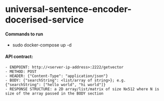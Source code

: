 # universal-sentence-encoder-docerised-service

#### Commands to run
   - sudo docker-compose up -d

#### API contract: 
    - ENDPOINT: http://<server-ip-address>:2222/getvector
    - METHOD: POST
    - HEADER: {"Content-Type": "application/json"}
    - BODY: {"searchString": <list/array of string>}; e.g. {"searchString": ["hello world", "hi world"]}
    - RESPONSE STRUCTURE: a 2D array/list/matrix of size Nx512 where N is size of the array passed in the BODY section
